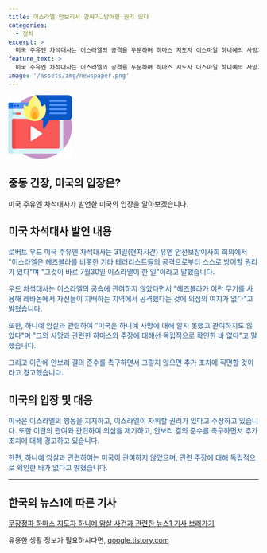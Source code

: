 ```yaml
---
title: 이스라엘 안보리서 감싸기…방어할 권리 있다
categories:
  - 정치
excerpt: >
  미국 주유엔 차석대사는 이스라엘의 공격을 두둔하며 하마스 지도자 이스마일 하니예의 사망과 관련해 미국의 관여 부인. 이스라엘의 헤즈볼라 공격에 대한 방어권을 강조하면서 레바논 공습 과정 속 헤즈볼라 고위 군 사령관의 사살을 언급. 미국의 하니예 사망과 관련 형편 조치를 경고하며 이란의 보복 공격 명령에 대비하는 모습. 
feature_text: >
  미국 주유엔 차석대사는 이스라엘의 공격을 두둔하며 하마스 지도자 이스마일 하니예의 사망과 관련해 미국의 관여 부인. 이스라엘의 헤즈볼라 공격에 대한 방어권을 강조하면서 레바논 공습 과정 속 헤즈볼라 고위 군 사령관의 사살을 언급. 미국의 하니예 사망과 관련 형편 조치를 경고하며 이란의 보복 공격 명령에 대비하는 모습. 
image: '/assets/img/newspaper.png'
---
```


<p><img src="/assets/img/news.png" alt="rentncar 속보" /></p>

<h2>중동 긴장, 미국의 입장은?</h2>

<p data-ke-size="size16">미국 주유엔 차석대사가 발언한 미국의 입장을 알아보겠습니다.</p>

<h2>미국 차석대사 발언 내용</h2>

<p><span style="color: #1a5490;">로버트 우드 미국 주유엔 차석대사는 31일(현지시간) 유엔 안전보장이사회 회의에서 "이스라엘은 헤즈볼라를 비롯한 기타 테러리스트들의 공격으로부터 스스로 방어할 권리가 있다"며 "그것이 바로 7월30일 이스라엘이 한 일"이라고 말했습니다.</span></p>

<p><span style="color: #1a5490;">우드 차석대사는 이스라엘의 공습에 관여하지 않았다면서 "헤즈볼라가 이란 무기를 사용해 레바논에서 자신들이 지배하는 지역에서 공격했다는 것에 의심의 여지가 없다"고 밝혔습니다.</span></p>

<p><span style="color: #1a5490;">또한, 하니예 암살과 관련하여 "미국은 하니예 사망에 대해 알지 못했고 관여하지도 않았다"며 "그의 사망과 관련한 하마스의 주장에 대해선 독립적으로 확인한 바 없다"고 말했습니다.</span></p>

<p><span style="color: #1a5490;">그리고 이란에 안보리 결의 준수를 촉구하면서 그렇지 않으면 추가 조치에 직면할 것이라고 경고했습니다.</span></p>

<h2>미국의 입장 및 대응</h2>

<p><span style="color: #1a5490;">미국은 이스라엘의 행동을 지지하고, 이스라엘이 자위할 권리가 있다고 주장하고 있습니다. 또한 이란의 관여와 관련하여 의심을 제기하고, 안보리 결의 준수를 촉구하면서 추가 조치에 대해 경고하고 있습니다.</span></p>

<p><span style="color: #1a5490;">한편, 하니예 암살과 관련하여는 미국이 관여하지 않았으며, 관련 주장에 대해 독립적으로 확인한 바가 없다고 밝혔습니다.</span></p>

<hr>

<h2>한국의 뉴스1에 따른 기사</h2>

<p><a href="https://news1.kr/articles/?4374325" target="_blank">무장정파 하마스 지도자 하니예 암살 사건과 관련한 뉴스1 기사 보러가기</a></p>
유용한 생활 정보가 필요하시다면, <a href="https://qoogle.tistory.com" rel="dofollow">qoogle.tistory.com</a>


